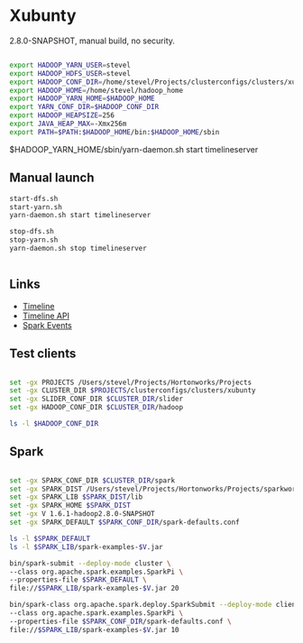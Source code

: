 <!---
  Licensed under the Apache License, Version 2.0 (the "License");
  you may not use this file except in compliance with the License.
  You may obtain a copy of the License at

   http://www.apache.org/licenses/LICENSE-2.0

  Unless required by applicable law or agreed to in writing, software
  distributed under the License is distributed on an "AS IS" BASIS,
  WITHOUT WARRANTIES OR CONDITIONS OF ANY KIND, either express or implied.
  See the License for the specific language governing permissions and
  limitations under the License. See accompanying LICENSE file.
-->

# Xubunty

2.8.0-SNAPSHOT, manual build, no security.



```bash

export HADOOP_YARN_USER=stevel
export HADOOP_HDFS_USER=stevel
export HADOOP_CONF_DIR=/home/stevel/Projects/clusterconfigs/clusters/xubunty/hadoop
export HADOOP_HOME=/home/stevel/hadoop_home
export HADOOP_YARN_HOME=$HADOOP_HOME
export YARN_CONF_DIR=$HADOOP_CONF_DIR
export HADOOP_HEAPSIZE=256
export JAVA_HEAP_MAX=-Xmx256m
export PATH=$PATH:$HADOOP_HOME/bin:$HADOOP_HOME/sbin

```

$HADOOP_YARN_HOME/sbin/yarn-daemon.sh start timelineserver

## Manual launch


```bash
start-dfs.sh
start-yarn.sh
yarn-daemon.sh start timelineserver

stop-dfs.sh
stop-yarn.sh
yarn-daemon.sh stop timelineserver



```


## Links

* [Timeline](http://xubunty:8188/applicationhistory)
* [Timeline API](http://xubunty:8188/ws/v1/timeline)
* [Spark Events](http://xubunty:8188/ws/v1/timeline/spark_event_v01)


## Test clients

```bash

set -gx PROJECTS /Users/stevel/Projects/Hortonworks/Projects
set -gx CLUSTER_DIR $PROJECTS/clusterconfigs/clusters/xubunty
set -gx SLIDER_CONF_DIR $CLUSTER_DIR/slider
set -gx HADOOP_CONF_DIR $CLUSTER_DIR/hadoop

ls -l $HADOOP_CONF_DIR

```


## Spark

```bash

set -gx SPARK_CONF_DIR $CLUSTER_DIR/spark
set -gx SPARK_DIST /Users/stevel/Projects/Hortonworks/Projects/sparkwork/spark/dist/
set -gx SPARK_LIB $SPARK_DIST/lib
set -gx SPARK_HOME $SPARK_DIST
set -gx V 1.6.1-hadoop2.8.0-SNAPSHOT
set -gx SPARK_DEFAULT $SPARK_CONF_DIR/spark-defaults.conf

ls -l $SPARK_DEFAULT
ls -l $SPARK_LIB/spark-examples-$V.jar

bin/spark-submit --deploy-mode cluster \
--class org.apache.spark.examples.SparkPi \
--properties-file $SPARK_DEFAULT \
file://$SPARK_LIB/spark-examples-$V.jar 20

bin/spark-class org.apache.spark.deploy.SparkSubmit --deploy-mode client \
--class org.apache.spark.examples.SparkPi \
--properties-file $SPARK_CONF_DIR/spark-defaults.conf \
file://$SPARK_LIB/spark-examples-$V.jar 10


```

